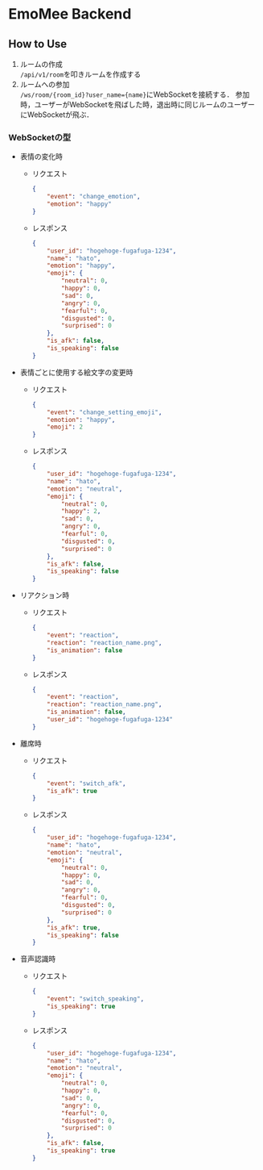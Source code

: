# EmoMee Backend
## How to Use
1. ルームの作成  
    `/api/v1/room`を叩きルームを作成する
2. ルームへの参加  
    `/ws/room/{room_id}?user_name={name}`にWebSocketを接続する．
    参加時，ユーザーがWebSocketを飛ばした時，退出時に同じルームのユーザーにWebSocketが飛ぶ．

### WebSocketの型
- 表情の変化時
  - リクエスト
    ```json
    {
        "event": "change_emotion",
        "emotion": "happy"
    }
    ```

  - レスポンス
    ```json
    {
        "user_id": "hogehoge-fugafuga-1234",
        "name": "hato",
        "emotion": "happy",
        "emoji": {
            "neutral": 0,
            "happy": 0,
            "sad": 0,
            "angry": 0,
            "fearful": 0,
            "disgusted": 0,
            "surprised": 0
        },
        "is_afk": false,
        "is_speaking": false
    }
    ```

- 表情ごとに使用する絵文字の変更時
  - リクエスト
    ```json
    {
        "event": "change_setting_emoji",
        "emotion": "happy",
        "emoji": 2
    }
    ```

  - レスポンス
    ```json
    {
        "user_id": "hogehoge-fugafuga-1234",
        "name": "hato",
        "emotion": "neutral",
        "emoji": {
            "neutral": 0,
            "happy": 2,
            "sad": 0,
            "angry": 0,
            "fearful": 0,
            "disgusted": 0,
            "surprised": 0
        },
        "is_afk": false,
        "is_speaking": false
    }
    ```

- リアクション時
  - リクエスト
    ```json
    {
        "event": "reaction",
        "reaction": "reaction_name.png",
        "is_animation": false
    }
    ```

  - レスポンス
    ```json
    {
        "event": "reaction",
        "reaction": "reaction_name.png",
        "is_animation": false,
        "user_id": "hogehoge-fugafuga-1234"
    }
    ```

- 離席時
  - リクエスト
    ```json
    {
        "event": "switch_afk",
        "is_afk": true
    }
    ```

  - レスポンス
    ```json
    {
        "user_id": "hogehoge-fugafuga-1234",
        "name": "hato",
        "emotion": "neutral",
        "emoji": {
            "neutral": 0,
            "happy": 0,
            "sad": 0,
            "angry": 0,
            "fearful": 0,
            "disgusted": 0,
            "surprised": 0
        },
        "is_afk": true,
        "is_speaking": false
    }
    ```

- 音声認識時
  - リクエスト
    ```json
    {
        "event": "switch_speaking",
        "is_speaking": true
    }
    ```

  - レスポンス
    ```json
    {
        "user_id": "hogehoge-fugafuga-1234",
        "name": "hato",
        "emotion": "neutral",
        "emoji": {
            "neutral": 0,
            "happy": 0,
            "sad": 0,
            "angry": 0,
            "fearful": 0,
            "disgusted": 0,
            "surprised": 0
        },
        "is_afk": false,
        "is_speaking": true
    }
    ```
